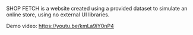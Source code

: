 
SHOP FETCH is a website created using a provided dataset to simulate an online store, using no external UI libraries. 

Demo video: https://youtu.be/kmLa9iY0nP4

